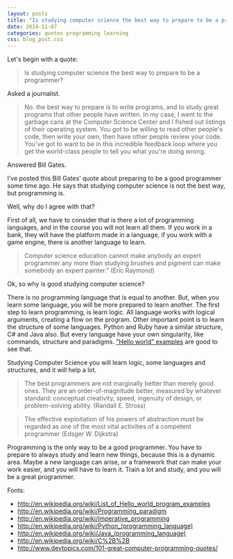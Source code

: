 ```yaml
---
layout: posts
title: "Is studying computer science the best way to prepare to be a programmer?"
date: 2014-11-07
categories: quotes programming learning
css: blog_post.css
---
```


Let's begin with a quote:

>  Is studying computer science the best way to prepare to be a programmer? 

Asked a journalist.

> No. the best way to prepare is to write programs, and to study great programs that other people have written. In my case, I went to the garbage cans at the Computer Science Center and I fished out listings of their operating system. You got to be willing to read other people's code, then write your own, then have other people review your code. You've got to want to be in this incredible feedback loop where you get the world-class people to tell you what you're doing wrong. 

Answered Bill Gates.<!--break-->

I’ve posted this Bill Gates’ quote about preparing to be a good programmer some time ago. He says that studying computer science is not the best way, but programming is.

Well, why do I agree with that?

First of all, we have to consider that is there a lot of programming languages, and in the course you will not learn all them. If you work in a bank, they will have the platform made in a language, if you work with a game engine, there is another language to learn.

> Computer science education cannot make anybody an expert programmer any more than studying brushes and pigment can make somebody an expert painter.”
(Eric Raymond)

Ok, so why is good studying computer science?

There is no programming language that is equal to another. But, when you learn some language, you will be more prepared to learn another. The first step to learn programming, is learn logic. All language works with logical arguments, creating a flow on the program. Other important point is to learn the structure of some languages. Python and Ruby have a similar structure, C# and Java also. But every language have your own singularity, like commands, structure and paradigms. ["Hello world" examples](https://en.wikibooks.org/wiki/Computer_Programming/Hello_world) are good to see that.

Studying Computer Science you will learn logic, some languages and structures, and it will help a lot.

> The best programmers are not marginally better than merely good ones. They are an order-of-magnitude better, measured by whatever standard: conceptual creativity, speed, ingenuity of design, or problem-solving ability.
(Randall E. Stross)

>The effective exploitation of his powers of abstraction must be regarded as one of the most vital activities of a competent programmer
(Edsger W. Dijkstra)

Programming is the only way to be a good programmer. You have to prepare to always study and learn new things, because this is a dynamic area. Maybe a new language can arise, or a framework that can make your work easier, and you will have to learn it. Train a lot and study, and you will be a great programmer.

Fonts:
- <http://en.wikipedia.org/wiki/List_of_Hello_world_program_examples>
- <http://en.wikipedia.org/wiki/Programming_paradigm>
- <http://en.wikipedia.org/wiki/Imperative_programming>
- <http://en.wikipedia.org/wiki/Python_(programming_language)>
- <http://en.wikipedia.org/wiki/Java_(programming_language)>
- <http://en.wikipedia.org/wiki/C%2B%2B>
- <http://www.devtopics.com/101-great-computer-programming-quotes/>